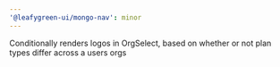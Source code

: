 ```yaml
---
'@leafygreen-ui/mongo-nav': minor
---
```


Conditionally renders logos in OrgSelect, based on whether or not plan types differ across a users orgs
